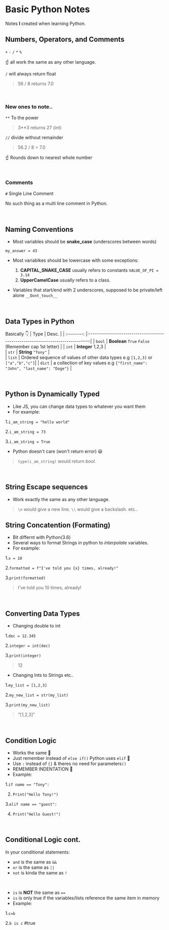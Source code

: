 # Basic Python Notes

Notes **I** created when learning Python. 

## Numbers, Operators, and Comments
`+` `-` `/` `*` `%`

☝ all work the same as any other language.

`/` will always return float

> 56 / 8 returns 7.0

<br>

### New ones to note..
`**` To the power

> 3**3 returns 27 (int)

`//` divide without remainder

> 56.2 / 8 = 7.0

☝ Rounds down to nearest whole number

<br>

### Comments
`#` Single Line Comment

No such thing as a multi line comment in Python.

<br>

## Naming Conventions
- Most variables should be **snake_case** (underscores between words)

`my_answer = 43`

- Most variablkes should be lowercase with some exceptions:
  1. **CAPITAL_SNAKE_CASE** usually refers to constants `VALUE_OF_PI = 3.14`
  2. **UpperCamelCase** usually refers to a class.

- Variables that start/end with 2 underscores, supposed to be private/left alone
`__Dont_touch__`


<br>


## Data Types in Python
Basically 👇
| Type       | Desc.                                                                          | 
| :--------: |:------------------------------------------------------------------------------:| 
| `bool`     | **Boolean** `True` `False` (Remember cap 1st letter)                           | 
| `int`      | **Integer**  1,2,3                                                             |  
| `str`      | **String** `"Tony"`                                                            |  
| `list`     | Ordered sequence of values of other data types e.g `[1,2,3]` or `["a","b","c"]`| 
| `dict`     | a collection of key values e.g `{"first_name": "John", "last_name": "Doge"}`   | 

<br>

## Python is Dynamically Typed

- Like JS, you can change data types to whatever you want them
- For example:

 1.`i_am_string = "hello world"`


 2.`i_am_string = 73 ` 


 3.`i_am_string = True`
- Python doesn't care (won't return error) 😃

> `type(i_am_string)` would return *bool*.

<br>

## String Escape sequences 
- Work exactly the same as any other language.
> `\n` would give a new line.
> `\\` would give a backslash.
etc..

## String Concatention (Formating)
- Bit differnt with Python(3.6)
- Several ways to format Strings in python to *interpolate* variables.
- For example:

1.`x = 10`


2.`formatted = f"I've told you {x} times, already!"`


3.`print(formatted)`


> I've told you 10 times, already!

<br>

## Converting Data Types
- Changing double to int


1.`dec = 12.345`


2.`integer = int(dec)`


3.`print(integer)`


> 12

- Changing Ints to Strings etc..


1.`my_list = [1,2,3]`


2.`my_new_list = str(my_list)`


3.`print(my_new_list)`


> "[1,2,3]"

<br>

## Condition Logic

- Works the same 🙌
- Just remember instead of `else if()` Python uses `elif` 🤦
- Use `:` instead of `{}` & theres no need for parameters`()` 
- REMEMBER INDENTATION 📢
- Example:


1.`if name == "Tony":`


2.    `Print("Hello Tony!")`


3.`elif name == "guest":`

4.    `Print("Hello Guest!")`

<br>

## Conditional Logic cont.

In your conditional statements:
- `and` is the same as `&&`
- `or` is the same as `||`
- `not` is kinda the same as `!`

<br>

- `is` is **NOT** the same as `==`
- `is` is only true if the variables/lists reference the same item in memory
- Example:


1.`c=b`


2.`b is c` #true

